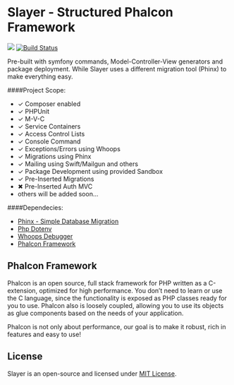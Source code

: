 Slayer - Structured Phalcon Framework
=====================================
<img src="http://phalconist.com/phalconslayer/slayer/default.svg"> [![Build Status](https://travis-ci.org/phalconslayer/slayer.svg?branch=master)](https://travis-ci.org/phalconslayer/slayer)

Pre-built with symfony commands, Model-Controller-View generators and package deployment. While Slayer uses a different migration tool (Phinx) to make everything easy.

####Project Scope:
<ul>
    <li>&#10003; Composer enabled</li>
    <li>&#10003; PHPUnit</li>
    <li>&#10003; M-V-C</li>
    <li>&#10003; Service Containers</li>
    <li>&#10003; Access Control Lists</li>
    <li>&#10003; Console Command</li>
    <li>&#10003; Exceptions/Errors using Whoops</li>
    <li>&#10003; Migrations using Phinx</li>
    <li>&#10003; Mailing using Swift/Mailgun and others</li>
    <li>&#10003; Package Development using provided Sandbox</li>
    <li>&#10003; Pre-Inserted Migrations</li>
    <li>&#10006; Pre-Inserted Auth MVC</li>
    <li>others will be added soon...</li>
</ul>

####Dependecies:<br>
<ul>
  <li><a target="_blank" href="https://github.com/robmorgan/phinx">Phinx - Simple Database Migration</a></li>
  <li><a target="_blank" href="https://github.com/vlucas/phpdotenv">Php Dotenv</a></li>
  <li><a target="_blank" href="https://github.com/filp/whoops">Whoops Debugger</a></li>
  <li><a target="_blank" href="https://phalconphp.com/">Phalcon Framework</a></li>
</ul>

## Phalcon Framework

Phalcon is an open source, full stack framework for PHP written as a C-extension, optimized for high performance. You don’t need to learn or use the C language, since the functionality is exposed as PHP classes ready for you to use. Phalcon also is loosely coupled, allowing you to use its objects as glue components based on the needs of your application.

Phalcon is not only about performance, our goal is to make it robust, rich in features and easy to use!

## License

Slayer is an open-source and licensed under [MIT License](http://opensource.org/licenses/MIT).
